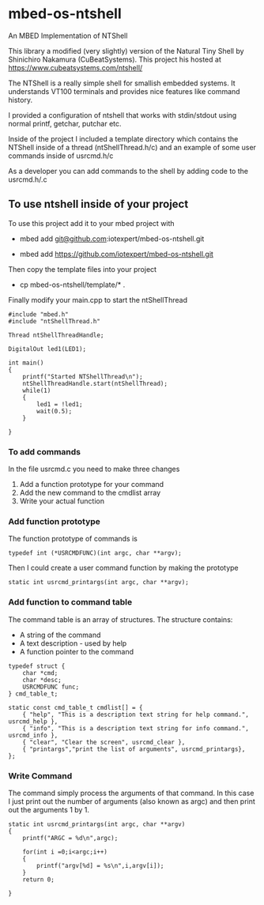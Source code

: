 # mbed-os-ntshell
An MBED Implementation of NTShell

This library a modified (very slightly) version of the Natural Tiny Shell by Shinichiro Nakamura (CuBeatSystems).  This project his hosted at https://www.cubeatsystems.com/ntshell/

The NTShell is a really simple shell for smallish embedded systems.  It understands VT100 terminals and provides nice features like command history.

I provided a configuration of ntshell that works with stdin/stdout using normal printf, getchar, putchar etc.

Inside of the project I included a template directory which contains the NTShell inside of a thread (ntShellThread.h/c) and an example of some user commands inside of usrcmd.h/c

As a developer you can add commands to the shell by adding code to the usrcmd.h/.c

## To use ntshell inside of your project
To use this project add it to your mbed project with
* mbed add git@github.com:iotexpert/mbed-os-ntshell.git

* mbed add https://github.com/iotexpert/mbed-os-ntshell.git

Then copy the template files into your project
* cp mbed-os-ntshell/template/* .

Finally modify your main.cpp to start the ntShellThread

```
#include "mbed.h"
#include "ntShellThread.h"

Thread ntShellThreadHandle;

DigitalOut led1(LED1);

int main()
{
    printf("Started NTShellThread\n");
    ntShellThreadHandle.start(ntShellThread);
    while(1)
    {
        led1 = !led1;
        wait(0.5);
    }

}
```
### To add commands
In the file usrcmd.c you need to make three changes
1. Add a function prototype for your command
2. Add the new command to the cmdlist array
3. Write your actual function

### Add function prototype
The function prototype of commands is
```
typedef int (*USRCMDFUNC)(int argc, char **argv);
```
Then I could create a user command function by making the prototype
```
static int usrcmd_printargs(int argc, char **argv);
```
### Add function to command table
The command table is an array of structures.  The structure contains: 
* A string of the command
* A text description - used by help
* A function pointer to the command
```
typedef struct {
    char *cmd;
    char *desc;
    USRCMDFUNC func;
} cmd_table_t;

static const cmd_table_t cmdlist[] = {
    { "help", "This is a description text string for help command.", usrcmd_help },
    { "info", "This is a description text string for info command.", usrcmd_info },
    { "clear", "Clear the screen", usrcmd_clear },
    { "printargs","print the list of arguments", usrcmd_printargs},
};
```
### Write Command
The command simply process the arguments of that command.  In this case I just print out the number of arguments (also known as argc) and then print out the arguments 1 by 1.
```
static int usrcmd_printargs(int argc, char **argv)
{
    printf("ARGC = %d\n",argc);

    for(int i =0;i<argc;i++)
    {
        printf("argv[%d] = %s\n",i,argv[i]);
    }
    return 0;

}
```


